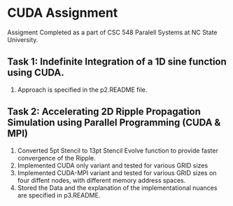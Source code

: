 # CUDA Assignment 
Assigment Completed as a part of CSC 548 Paralell Systems at NC State University.


## Task 1: Indefinite Integration of a 1D sine function using CUDA.
1) Approach is specified in the p2.README file.

## Task 2: Accelerating 2D Ripple Propagation Simulation using Parallel Programming (CUDA & MPI)
1) Converted 5pt Stencil to 13pt Stencil Evolve function to provide faster convergence of the Ripple.
2) Implemented CUDA only variant and tested for various GRID sizes
3) Implemented CUDA-MPI variant and tested for various GRID sizes on four diffent nodes, with different memory address spaces.
4) Stored the Data and the explanation of the implementational nuances are specified in p3.README.
 
